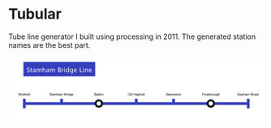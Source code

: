 # Tubular

Tube line generator I built using processing in 2011.  The generated station names are the best part.

![stamham bride](https://raw.githubusercontent.com/powerlanguage/tubular/master/stamham_bridge.png)
